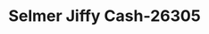 ---
f_zip-code: 38375
f_state-code: TN
title: Selmer Jiffy Cash-26305
f_phone: 731-646-3500
f_city-only: Selmer
f_address: 848 Mulberry Avenue Selmer
f_location-unique-id: '26305'
slug: selmer-jiffy-cash-26305
updated-on: '2024-05-30T13:46:58.046Z'
created-on: '2024-05-30T13:36:59.803Z'
published-on: '2024-05-30T13:54:32.469Z'
f_city-state: cms/city/selmer-tn.md
f_company: cms/company/selmer-jiffy-cash.md
f_state: cms/state/tennessee.md
layout: '[payday-loan].html'
tags: payday-loan
---